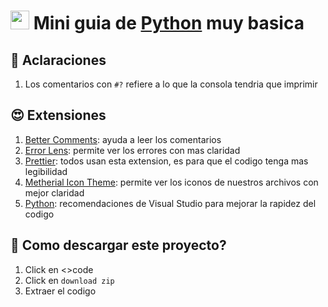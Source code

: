 # <img src="https://upload.wikimedia.org/wikipedia/commons/thumb/c/c3/Python-logo-notext.svg/800px-Python-logo-notext.svg.png" width="30"> Mini guia de <a href="https://www.python.org/downloads/">Python</a> muy basica

## 🤙 Aclaraciones
1. Los comentarios con ```#?``` refiere a lo que la consola tendria que imprimir

## 😍 Extensiones
1. <a href="https://marketplace.visualstudio.com/items?itemName=aaron-bond.better-comments">Better Comments</a>: ayuda a leer los comentarios
2. <a href="https://marketplace.visualstudio.com/items?itemName=usernamehw.errorlens">Error Lens</a>: permite ver los errores con mas claridad
3. <a href="https://marketplace.visualstudio.com/items?itemName=esbenp.prettier-vscode">Prettier</a>: todos usan esta extension, es para que el codigo tenga mas legibilidad
4. <a href="https://marketplace.visualstudio.com/items?itemName=PKief.material-icon-theme">Metherial Icon Theme</a>: permite ver los iconos de nuestros archivos con mejor claridad
4. <a href="https://marketplace.visualstudio.com/items?itemName=ms-python.python">Python</a>: recomendaciones de Visual Studio para mejorar la rapidez del codigo

## 🤔 Como descargar este proyecto?
1. Click en <>code
2. Click en ```download zip```
3. Extraer el codigo